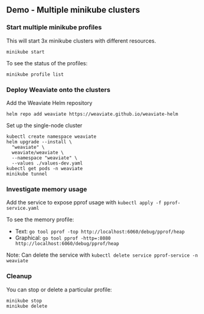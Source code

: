 ## Demo - Multiple minikube clusters

### Start multiple minikube profiles

This will start 3x minikube clusters with different resources.

```shell
minikube start
```

To see the status of the profiles:

```shell
minikube profile list
```

### Deploy Weaviate onto the clusters

Add the Weaviate Helm repository

```shell
helm repo add weaviate https://weaviate.github.io/weaviate-helm
```

Set up the single-node cluster

```shell
kubectl create namespace weaviate
helm upgrade --install \
  "weaviate" \
  weaviate/weaviate \
  --namespace "weaviate" \
  --values ./values-dev.yaml
kubectl get pods -n weaviate
minikube tunnel
```

### Investigate memory usage

Add the service to expose pprof usage with `kubectl apply -f pprof-service.yaml`

To see the memory profile:

- Text: `go tool pprof -top http://localhost:6060/debug/pprof/heap`
- Graphical: `go tool pprof -http=:8080 http://localhost:6060/debug/pprof/heap`

Note: Can delete the service with `kubectl delete service pprof-service -n weaviate`

### Cleanup

You can stop or delete a particular profile:

```shell
minikube stop
minikube delete
```

